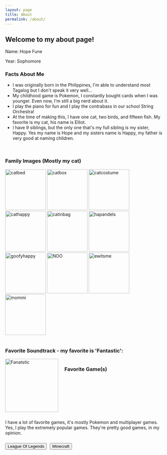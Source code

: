 ```yaml
---
layout: page
title: About
permalink: /about/
---
```


## Welcome to my about page!

Name: Hope Fune 

Year: Sophomore 

### Facts About Me
- I was originally born in the Philippines, I'm able to understand most Tagalog but I don't speak it very well...
- My childhood game is Pokemon, I constantly bought cards when I was younger. Even now, I'm still a big nerd about it.
- I play the piano for fun and I play the contrabass in our school String Orchestra!
- At the time of making this, I have one cat, two birds, and fifteen fish. My favorite is my cat, his name is Elliot. 
- I have 9 siblings, but the only one that's my full sibling is my sister, Happy. Yes my name is Hope and my sisters name is Happy, my father is very good at naming children. 

<br>

### Family Images (Mostly my cat)
<div class="image-gallery">
  <img src="https://i.imgur.com/tds787u.jpeg" alt="catbed" width="130">
  <img src="https://i.imgur.com/2cL5wU4.jpeg" alt="catbox" width="130">
  <img src="https://i.imgur.com/J5NvG88.jpeg" alt="catcostume" width="130"> 
  <img src="https://i.imgur.com/gwmgmg9.jpeg" alt="cathappy" width="130">
  <img src="https://i.imgur.com/w6d8jOa.jpeg" alt="catinbag" width="130">
  <img src="https://i.imgur.com/F71UPDC.jpeg" alt="hapandels" width="130">
  <img src="https://i.imgur.com/kHLvmh2.jpeg" alt="goofyhappy" width="130">
  <img src="https://i.imgur.com/XurdrSp.jpeg" alt="NOO" width="130">
  <img src="https://i.imgur.com/aVOIKVf.jpeg" alt="ewitsme" width="130">
  <img src="https://i.imgur.com/sC3apSj.jpeg" alt="mommi" width="130">
</div>

<br>

### Favorite Soundtrack - my favorite is 'Fantastic':

<div style="display: flex; flex-wrap: wrap; gap: 10px;">
    <a href="https://open.spotify.com/playlist/37i9dQZF1DX3KVUsNUmJc2?si=960fddc843de4ac4">
        <img src="https://i.scdn.co/image/ab67616d0000b2738d2e9d799b426e4b55e2ba97" alt="Fanatstic" width="170">
    </a>

<br>


### Favorite Game(s) 
I have a lot of favorite games, it's mostly Pokemon and multiplayer games. Yes, I play the extremely popular games. They're pretty good games, in my opinion. 

<a href="https://www.youtube.com/watch?v=BGtROJeMPeE" class="button-link">
  <button>League Of Legends</button>

<a href="https://www.youtube.com/watch?v=MmB9b5njVbA" class="button-link">
  <button>Minecraft</button>